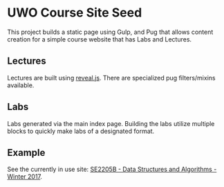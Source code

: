 # UWO Course Site Seed

This project builds a static page using Gulp, and Pug that allows content creation for a simple
course website that has Labs and Lectures. 

## Lectures

Lectures are built using [reveal.js](https://github.com/hakimel/reveal.js). There are specialized
pug filters/mixins available. 

## Labs

Labs generated via the main index page. Building the labs utilize multiple blocks to quickly make 
labs of a designated format. 

## Example

See the currently in use site: [SE2205B - Data Structures and Algorithms - Winter 2017](https://uwoece-se2205b-2017.github.io).
